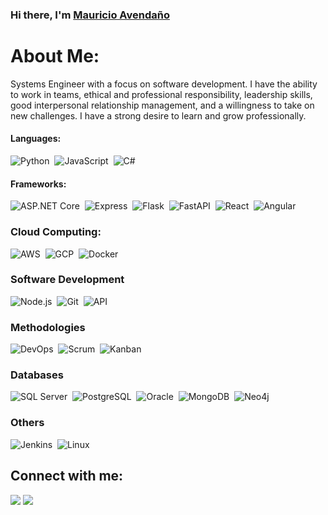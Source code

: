 ### Hi there, I'm [Mauricio Avendaño](https://github.com/Sirmauricio10000/Sirmauricio10000)

<h1> About Me: </h1>
Systems Engineer with a focus on software development. I have the ability to work in teams, ethical and professional responsibility, leadership skills, good interpersonal relationship management, and a willingness to take on new challenges. I have a strong desire to learn and grow professionally.

#### Languages:
![Python](https://img.shields.io/badge/Python-3776AB?style=for-the-badge&logo=python&logoColor=white)&nbsp;
![JavaScript](https://img.shields.io/badge/JavaScript-F7DF1E?style=for-the-badge&logo=javascript&logoColor=black)&nbsp;
![C#](https://img.shields.io/badge/C%23-239120?style=for-the-badge&logo=c-sharp&logoColor=white)&nbsp;

#### Frameworks:
![ASP.NET Core](https://img.shields.io/badge/ASP.NET%20Core-512BD4?style=for-the-badge&logo=.net&logoColor=white)&nbsp;
![Express](https://img.shields.io/badge/Express-000000?style=for-the-badge&logo=express&logoColor=white)&nbsp;
![Flask](https://img.shields.io/badge/Flask-000000?style=for-the-badge&logo=flask&logoColor=white)&nbsp;
![FastAPI](https://img.shields.io/badge/FastAPI-009688?style=for-the-badge&logo=fastapi&logoColor=white)&nbsp;
![React](https://img.shields.io/badge/React-61DAFB?style=for-the-badge&logo=react&logoColor=black)&nbsp;
![Angular](https://img.shields.io/badge/Angular-DD0031?style=for-the-badge&logo=angular&logoColor=white)&nbsp;

### Cloud Computing:
![AWS](https://img.shields.io/badge/AWS-232F3E?style=for-the-badge&logo=amazon-aws&logoColor=white)&nbsp;
![GCP](https://img.shields.io/badge/GCP-4285F4?style=for-the-badge&logo=google-cloud&logoColor=white)&nbsp;
![Docker](https://img.shields.io/badge/Docker-2496ED?style=for-the-badge&logo=docker&logoColor=white)&nbsp;

### Software Development
![Node.js](https://img.shields.io/badge/Node.js-339933?style=for-the-badge&logo=node.js&logoColor=white)&nbsp;
![Git](https://img.shields.io/badge/Git-F05032?style=for-the-badge&logo=git&logoColor=white)&nbsp;
![API](https://img.shields.io/badge/API_Development-009688?style=for-the-badge&logo=postman&logoColor=white)&nbsp;

### Methodologies
![DevOps](https://img.shields.io/badge/DevOps-333333?style=for-the-badge&logo=dev.to&logoColor=white)&nbsp;
![Scrum](https://img.shields.io/badge/Scrum-6DB33F?style=for-the-badge&logo=scrumalliance&logoColor=white)&nbsp;
![Kanban](https://img.shields.io/badge/Kanban-009688?style=for-the-badge&logo=leanpub&logoColor=white)&nbsp;

### Databases
![SQL Server](https://img.shields.io/badge/SQL_Server-CC2927?style=for-the-badge&logo=microsoft-sql-server&logoColor=white)&nbsp;
![PostgreSQL](https://img.shields.io/badge/PostgreSQL-336791?style=for-the-badge&logo=postgresql&logoColor=white)&nbsp;
![Oracle](https://img.shields.io/badge/Oracle-F80000?style=for-the-badge&logo=oracle&logoColor=white)&nbsp;
![MongoDB](https://img.shields.io/badge/MongoDB-47A248?style=for-the-badge&logo=mongodb&logoColor=white)&nbsp;
![Neo4j](https://img.shields.io/badge/Neo4j-008CC1?style=for-the-badge&logo=neo4j&logoColor=white)&nbsp;


### Others
![Jenkins](https://img.shields.io/badge/Jenkins-D24939?style=for-the-badge&logo=jenkins&logoColor=white)&nbsp;
![Linux](https://img.shields.io/badge/Linux-FCC624?style=for-the-badge&logo=linux&logoColor=black)&nbsp;


## Connect with me:

<p align = "center">

[<img src ="https://img.shields.io/badge/website-%23.svg?&style=for-the-badge&logo=www&logoColor=white%22&color=black">](https://github.com/Sirmauricio10000)
[<img src="https://img.shields.io/badge/linkedin-%2312100E.svg?&style=for-the-badge&logo=linkedin&logoColor=white&color=black" />](https://www.linkedin.com/in/mauricio-avenda%C3%B1o-gonzalez-00032821b/)
</p>



<!--
**Sirmauricio10000/Sirmauricio10000** is a ✨ _special_ ✨ repository because its `README.md` (this file) appears on your GitHub profile.



Here are some ideas to get you started:
-  Full-Stack Developer
- 🔭 I’m currently working on a mobile application for manage integrated transportation routes on Valledupar, Cesar, Colombia.
- 🌱 I’m currently learning Laravel, PHP, Springboot, Java.
-->
